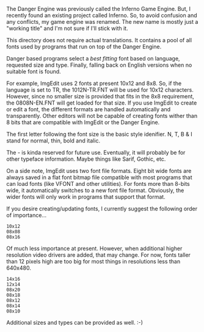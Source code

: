 The Danger Engine was previously called the Inferno Game Engine. But, I
recently found an existing project called Inferno. So, to avoid confusion and
any conflicts, my game engine was renamed. The new name is mostly just a
"working title" and I'm not sure if I'll stick with it.

This directory does not require actual translations. It contains a pool of
all fonts used by programs that run on top of the Danger Engine.

Danger based programs select a _best fitting_ font based on language,
requested size and type. Finally, falling back on English versions when no
suitable font is found.

For example, ImgEdit uses 2 fonts at present 10x12 and 8x8. So, if the language
is set to TR, the 1012N-TR.FNT will be used for 10x12 characters. However,
since no smaller size is provided that fits in the 8x8 requirement, the
0808N-EN.FNT will get loaded for that size. If you use ImgEdit to create or
edit a font, the different formats are handled automatically and transparently.
Other editors will not be capable of creating fonts wither than 8 bits that
are compatible with ImgEdit or the Danger Engine.

The first letter following the font size is the basic style idenifier.
N, T, B & I stand for normal, thin, bold and italic.

The - is kinda reserved for future use. Eventually, it will probably be for
other typeface information. Maybe things like Sarif, Gothic, etc.

On a side note, ImgEdit uses two font file formats. Eight bit wide fonts are
always saved in a flat font bitmap file compatible with most programs that can
load fonts (like VFONT and other utilities). For fonts more than 8-bits wide,
it automatically switches to a new font file format. Obviously, the wider fonts
will only work in programs that support that format.

If you desire creating/updating fonts, I currently suggest the following order
of importance...

    10x12
    08x08
    08x16

Of much less importance at present. However, when additional higher resolution
video drivers are added, that may change. For now, fonts taller than 12 pixels
high are too big for most things in resolutions less than 640x480.

    14x16
    12x14
    08x20
    08x18
    08x12
    08x14
    08x10

Additional sizes and types can be provided as well. :-)
